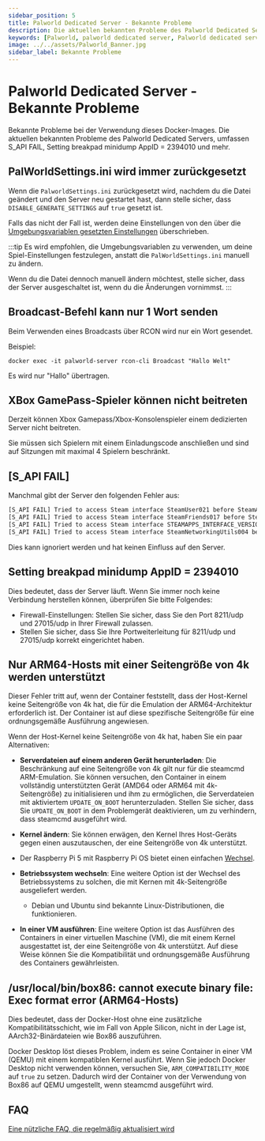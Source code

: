 ```yaml
---
sidebar_position: 5
title: Palworld Dedicated Server - Bekannte Probleme
description: Die aktuellen bekannten Probleme des Palworld Dedicated Servers, umfassen S_API FAIL, Setting breakpad minidump AppID = 2394010 und mehr.
keywords: [Palworld, palworld dedicated server, Palworld dedicated server Bekannte Probleme, Palworld dedicated server Probleme]
image: ../../assets/Palworld_Banner.jpg
sidebar_label: Bekannte Probleme
---
```

<!-- markdownlint-disable-next-line -->
# Palworld Dedicated Server - Bekannte Probleme

Bekannte Probleme bei der Verwendung dieses Docker-Images.
Die aktuellen bekannten Probleme des Palworld Dedicated Servers, umfassen S_API FAIL,
Setting breakpad minidump AppID = 2394010 und mehr.

## PalWorldSettings.ini wird immer zurückgesetzt

Wenn die `PalworldSettings.ini` zurückgesetzt wird, nachdem du die Datei geändert und den Server neu gestartet hast,
dann stelle sicher, dass `DISABLE_GENERATE_SETTINGS` auf `true` gesetzt ist.
<!-- markdownlint-disable-next-line -->
Falls das nicht der Fall ist, werden deine Einstellungen von den über die [Umgebungsvariablen gesetzten Einstellungen](https://palworld-server-docker.loef.dev/getting-started/configuration/game-settings) überschrieben.

:::tip
Es wird empfohlen, die Umgebungsvariablen zu verwenden, um deine Spiel-Einstellungen festzulegen, anstatt
die `PalWorldSettings.ini` manuell zu ändern.

Wenn du die Datei dennoch manuell ändern möchtest, stelle sicher, dass der Server ausgeschaltet ist, wenn du die
Änderungen vornimmst.
:::

## Broadcast-Befehl kann nur 1 Wort senden

Beim Verwenden eines Broadcasts über RCON wird nur ein Wort gesendet.

Beispiel:

`docker exec -it palworld-server rcon-cli Broadcast "Hallo Welt"`

Es wird nur "Hallo" übertragen.

## XBox GamePass-Spieler können nicht beitreten

Derzeit können Xbox Gamepass/Xbox-Konsolenspieler einem dedizierten Server nicht beitreten.

Sie müssen sich Spielern mit einem Einladungscode anschließen und sind auf Sitzungen mit maximal 4 Spielern beschränkt.

## [S_API FAIL]

Manchmal gibt der Server den folgenden Fehler aus:

```bash
[S_API FAIL] Tried to access Steam interface SteamUser021 before SteamAPI_Init succeeded.
[S_API FAIL] Tried to access Steam interface SteamFriends017 before SteamAPI_Init succeeded.
[S_API FAIL] Tried to access Steam interface STEAMAPPS_INTERFACE_VERSION008 before SteamAPI_Init succeeded.
[S_API FAIL] Tried to access Steam interface SteamNetworkingUtils004 before SteamAPI_Init succeeded.
```

Dies kann ignoriert werden und hat keinen Einfluss auf den Server.

## Setting breakpad minidump AppID = 2394010

Dies bedeutet, dass der Server läuft. Wenn Sie immer noch keine Verbindung herstellen können, überprüfen Sie bitte Folgendes:

* Firewall-Einstellungen: Stellen Sie sicher, dass Sie den Port 8211/udp und 27015/udp in Ihrer Firewall zulassen.
* Stellen Sie sicher, dass Sie Ihre Portweiterleitung für 8211/udp und 27015/udp korrekt eingerichtet haben.

## Nur ARM64-Hosts mit einer Seitengröße von 4k werden unterstützt

Dieser Fehler tritt auf, wenn der Container feststellt, dass der Host-Kernel keine Seitengröße von 4k hat,
die für die Emulation der ARM64-Architektur erforderlich ist. Der Container ist auf diese spezifische Seitengröße
für eine ordnungsgemäße Ausführung angewiesen.

Wenn der Host-Kernel keine Seitengröße von 4k hat, haben Sie ein paar Alternativen:

* **Serverdateien auf einem anderen Gerät herunterladen**: Die Beschränkung auf eine Seitengröße von 4k gilt nur für
die steamcmd ARM-Emulation. Sie können versuchen, den Container in einem vollständig unterstützten Gerät (AMD64 oder
ARM64 mit 4k-Seitengröße) zu initialisieren und ihm zu ermöglichen, die Serverdateien mit aktiviertem `UPDATE_ON_BOOT`
herunterzuladen. Stellen Sie sicher, dass Sie `UPDATE_ON_BOOT` in dem Problemgerät deaktivieren, um zu verhindern, dass
steamcmd ausgeführt wird.

* **Kernel ändern**: Sie können erwägen, den Kernel Ihres Host-Geräts gegen einen auszutauschen, der eine
Seitengröße von 4k unterstützt.

<!-- markdownlint-disable-next-line -->
* Der Raspberry Pi 5 mit Raspberry Pi OS bietet einen einfachen [Wechsel](https://github.com/raspberrypi/bookworm-feedback/issues/107#issuecomment-1773810662).

* **Betriebssystem wechseln**: Eine weitere Option ist der Wechsel des Betriebssystems zu solchen, die mit Kernen mit
4k-Seitengröße ausgeliefert werden.
  * Debian und Ubuntu sind bekannte Linux-Distributionen, die funktionieren.
* **In einer VM ausführen**: Eine weitere Option ist das Ausführen des Containers in einer virtuellen Maschine (VM),
die mit einem Kernel ausgestattet ist, der eine Seitengröße von 4k unterstützt. Auf diese Weise können Sie die
Kompatibilität und ordnungsgemäße Ausführung des Containers gewährleisten.

## /usr/local/bin/box86: cannot execute binary file: Exec format error (ARM64-Hosts)

Dies bedeutet, dass der Docker-Host ohne eine zusätzliche Kompatibilitätsschicht, wie im Fall von Apple Silicon, nicht
in der Lage ist, AArch32-Binärdateien wie Box86 auszuführen.

Docker Desktop löst dieses Problem, indem es seine Container in einer VM (QEMU) mit einem kompatiblen Kernel ausführt.
Wenn Sie jedoch Docker Desktop nicht verwenden können, versuchen Sie, `ARM_COMPATIBILITY_MODE` auf `true` zu setzen.
Dadurch wird der Container von der Verwendung von Box86 auf QEMU umgestellt, wenn steamcmd ausgeführt wird.

## FAQ

<!-- markdownlint-disable-next-line -->
[Eine nützliche FAQ, die regelmäßig aktualisiert wird](https://gist.github.com/Toakan/3c78a577c21a21fcc5fa917f3021d70e#file-palworld-server-faq-community-md)
